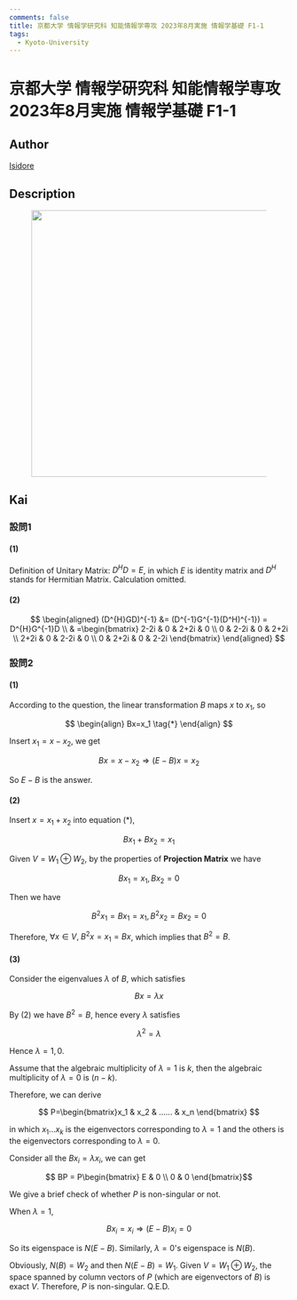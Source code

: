 ```yaml
---
comments: false
title: 京都大学 情報学研究科 知能情報学専攻 2023年8月実施 情報学基礎 F1-1
tags:
  - Kyoto-University
---
```

# 京都大学 情報学研究科 知能情報学専攻 2023年8月実施 情報学基礎 F1-1

## **Author**
[Isidore](https://github.com/heacsing)

## **Description**
<figure style="text-align:center;">
  <img src="https://s2.loli.net/2024/06/26/4o5aAR6PUCcQsZu.png" width="480"/>
</figure>

## **Kai**
### 設問1
#### (1)
Definition of Unitary Matrix: $D^{H}D=E$, in which $E$ is identity matrix and $D^H$ stands for Hermitian Matrix.
Calculation omitted.

#### (2)

$$
\begin{aligned}
(D^{H}GD)^{-1} &= (D^{-1}G^{-1}(D^H)^{-1}) = D^{H}G^{-1}D \\
& =\begin{bmatrix}
    2-2i & 0 & 2+2i & 0 \\
    0 & 2-2i & 0 & 2+2i \\
    2+2i & 0 & 2-2i & 0 \\
    0 & 2+2i & 0 & 2-2i
\end{bmatrix}
\end{aligned}
$$

### 設問2
#### (1)
According to the question, the linear transformation $B$ maps $x$ to $x_1$, so

$$
\begin{align}
Bx=x_1 \tag{*}
\end{align}
$$

Insert $x_1 = x-x_2$, we get

$$
Bx=x - x_2 \Rightarrow (E - B)x = x_2
$$

So $E-B$ is the answer.

#### (2)
Insert $x=x_1 + x_2$ into equation (\*),

$$
Bx_1 + Bx_2 = x_1
$$

Given $V = W_1 \oplus W_2$, by the properties of **Projection Matrix** we have

$$
Bx_1 = x_1, Bx_2 = 0
$$

Then we have

$$
B^2x_1 = Bx_1 = x_1, B^2x_2 = Bx_2 = 0
$$

Therefore, $\forall x \in V, \; B^2x= x_1 = Bx$, which implies that $B^2 = B$.

#### (3)
Consider the eigenvalues $\lambda$ of $B$, which satisfies

$$
Bx = \lambda x
$$

By (2) we have $B^2 = B$, hence every $\lambda$ satisfies

$$
\lambda^2 = \lambda
$$

Hence $\lambda = 1,0$.

Assume that the algebraic multiplicity of $\lambda = 1$ is $k$, then the algebraic multiplicity of $\lambda = 0$ is $(n-k)$.

Therefore, we can derive

$$
P=\begin{bmatrix}x_1 & x_2 & ...... & x_n \end{bmatrix}
$$

in which $x_1...x_k$ is the eigenvectors corresponding to $\lambda = 1$ and the others is the eigenvectors corresponding to $\lambda = 0$.

Consider all the $Bx_i=\lambda x_i$, we can get

$$
BP = P\begin{bmatrix} E & 0 \\ 0 & 0    \end{bmatrix}$$

We give a brief check of whether $P$ is non-singular or not.

When $\lambda = 1$,

$$
Bx_i=x_i \Rightarrow (E-B)x_i = 0
$$

So its eigenspace is $N(E-B)$. Similarly, $\lambda = 0$'s eigenspace is $N(B)$.

Obviously, $N(B) = W_2$ and then $N(E-B) = W_1$. Given $V = W_1 \oplus W_2$, the space spanned by column vectors of $P$ (which are eigenvectors of $B$) is exact $V$. Therefore, $P$ is non-singular.
Q.E.D. 
